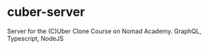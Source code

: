# cuber-server

Server for the (C)Uber Clone Course on Nomad Academy. GraphQL, Typescript, NodeJS


